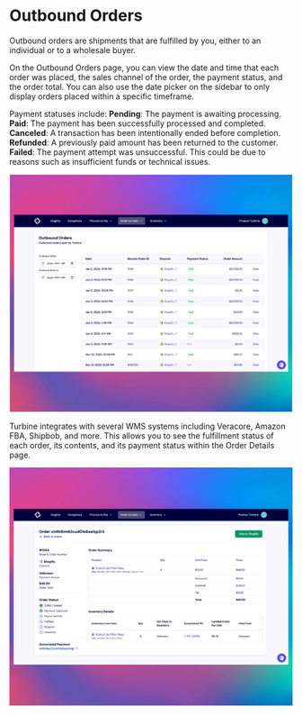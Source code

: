# Outbound Orders

Outbound orders are shipments that are fulfilled by you, either to an individual or to a wholesale buyer. 

On the Outbound Orders page, you can view the date and time that each order was placed, the sales channel of the order, the payment status, and the order total. You can also use the date picker on the sidebar to only display orders placed within a specific timeframe.

Payment statuses include:
**Pending**: The payment is awaiting processing.
**Paid**: The payment has been successfully processed and completed.
**Canceled**: A transaction has been intentionally ended before completion.
**Refunded**: A previously paid amount has been returned to the customer.
**Failed**: The payment attempt was unsuccessful. This could be due to reasons such as insufficient funds or technical issues.

![Order Index Page](../../static/img/outbound_orders.png)

Turbine integrates with several WMS systems including Veracore, Amazon FBA, Shipbob, and more. This allows you to see the fulfillment status of each order, its contents, and its payment status within the Order Details page.

![Order Index Page](../../static/img/outbound_orders2.png)
